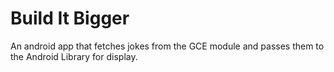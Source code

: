 # Build It Bigger
An android app that fetches jokes from the GCE module and passes them to the Android Library for display.
